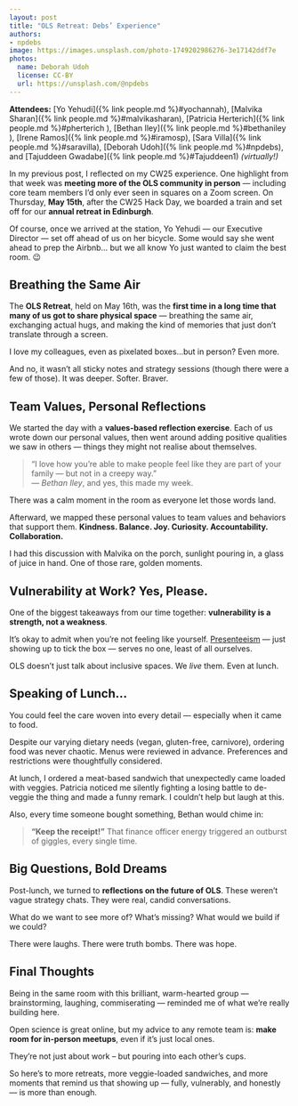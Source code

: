 ```yaml
---
layout: post
title: "OLS Retreat: Debs’ Experience"
authors:
- npdebs
image: https://images.unsplash.com/photo-1749202986276-3e17142ddf7e
photos:
  name: Deborah Udoh
  license: CC-BY
  url: https://unsplash.com/@npdebs
---
```


**Attendees:** [Yo Yehudi]({% link people.md %}#yochannah), [Malvika Sharan]({% link people.md %}#malvikasharan), [Patricia Herterich]({% link people.md %}#pherterich ), [Bethan Iley]({% link people.md %}#bethaniley ), [Irene Ramos]({% link people.md %}#iramosp), [Sara Villa]({% link people.md %}#saravilla), [Deborah Udoh]({% link people.md %}#npdebs), and [Tajuddeen Gwadabe]({% link people.md %}#Tajuddeen1) *(virtually!)*

In my previous post, I reflected on my CW25 experience. One highlight from that week was **meeting more of the OLS community in person** — including core team members I’d only ever seen in squares on a Zoom screen. On Thursday, **May 15th**, after the CW25 Hack Day, we boarded a train and set off for our **annual retreat in Edinburgh**.

Of course, once we arrived at the station, Yo Yehudi — our Executive Director — set off ahead of us on her bicycle. Some would say she went ahead to prep the Airbnb… but we all know Yo just wanted to claim the best room. 😉

## Breathing the Same Air

The **OLS Retreat**, held on May 16th, was the **first time in a long time that many of us got to share physical space** — breathing the same air, exchanging actual hugs, and making the kind of memories that just don’t translate through a screen.

I love my colleagues, even as pixelated boxes…but in person? Even more.

And no, it wasn’t all sticky notes and strategy sessions (though there were a few of those). It was deeper. Softer. Braver.

## Team Values, Personal Reflections

We started the day with a **values-based reflection exercise**. Each of us wrote down our personal values, then went around adding positive qualities we saw in others — things they might not realise about themselves.

> “I love how you’re able to make people feel like they are part of your family — but not in a creepy way.”  
> — *Bethan Iley*, and yes, this made my week.

There was a calm moment in the room as everyone let those words land.

Afterward, we mapped these personal values to team values and behaviors that support them. **Kindness. Balance. Joy. Curiosity. Accountability. Collaboration.**

I had this discussion with Malvika on the porch, sunlight pouring in, a glass of juice in hand. One of those rare, golden moments.

## Vulnerability at Work? Yes, Please.

One of the biggest takeaways from our time together: **vulnerability is a strength, not a weakness**.

It’s okay to admit when you’re not feeling like yourself. [Presenteeism](https://en.wikipedia.org/wiki/Presenteeism) — just showing up to tick the box — serves no one, least of all ourselves.

OLS doesn’t just talk about inclusive spaces. We *live* them. Even at lunch.

## Speaking of Lunch…

You could feel the care woven into every detail — especially when it came to food.

Despite our varying dietary needs (vegan, gluten-free, carnivore), ordering food was never chaotic. Menus were reviewed in advance. 
Preferences and restrictions were thoughtfully considered.

At lunch, I ordered a meat-based sandwich that unexpectedly came loaded with veggies. 
Patricia noticed me silently fighting a losing battle to de-veggie the thing and made a funny remark. I couldn’t help but laugh at this.

Also, every time someone bought something, Bethan would chime in:

> **“Keep the receipt!”**
> That finance officer energy triggered an outburst of giggles, every single time.

## Big Questions, Bold Dreams

Post-lunch, we turned to **reflections on the future of OLS**. These weren’t vague strategy chats. They were real, candid conversations.

What do we want to see more of? What’s missing? What would we build if we could?

There were laughs. There were truth bombs. There was hope.

## Final Thoughts

Being in the same room with this brilliant, warm-hearted group — brainstorming, laughing, commiserating — reminded me of what we’re really building here.

Open science is great online, but my advice to any remote team is: **make room for in-person meetups**, even if it’s just local ones.

They’re not just about work – but pouring into each other’s cups.

So here’s to more retreats, more veggie-loaded sandwiches, and more moments that remind us that showing up — fully, vulnerably, and honestly — is more than enough.
